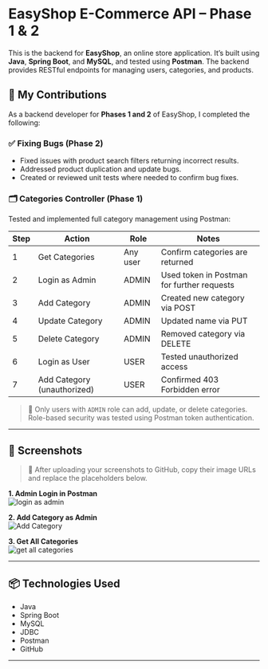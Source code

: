 # EasyShop E-Commerce API – Phase 1 & 2

This is the backend for **EasyShop**, an online store application. It’s built using **Java**, **Spring Boot**, and **MySQL**, and tested using **Postman**. The backend provides RESTful endpoints for managing users, categories, and products.

## 🔧 My Contributions

As a backend developer for **Phases 1 and 2** of EasyShop, I completed the following:

### ✅ Fixing Bugs (Phase 2)
- Fixed issues with product search filters returning incorrect results.
- Addressed product duplication and update bugs.
- Created or reviewed unit tests where needed to confirm bug fixes.

### 🗂️ Categories Controller (Phase 1)
Tested and implemented full category management using Postman:

| Step | Action                          | Role         | Notes |
|------|----------------------------------|--------------|-------|
| 1    | Get Categories                   | Any user     | Confirm categories are returned |
| 2    | Login as Admin                   | ADMIN        | Used token in Postman for further requests |
| 3    | Add Category                     | ADMIN        | Created new category via POST |
| 4    | Update Category                  | ADMIN        | Updated name via PUT |
| 5    | Delete Category                  | ADMIN        | Removed category via DELETE |
| 6    | Login as User                    | USER         | Tested unauthorized access |
| 7    | Add Category (unauthorized)      | USER         | Confirmed 403 Forbidden error |

> 🔐 Only users with `ADMIN` role can add, update, or delete categories. Role-based security was tested using Postman token authentication.

---

## 📸 Screenshots

> 📌 After uploading your screenshots to GitHub, copy their image URLs and replace the placeholders below.

**1. Admin Login in Postman**  
![login as admin](https://github.com/user-attachments/assets/acb28b3f-80fa-450a-b5a1-ea13b330b938)


**2. Add Category as Admin**  
![Add Category](https://github.com/user-attachments/assets/ea051f07-61f7-449b-b830-cee3b0200b98)


**3. Get All Categories**  
![get all categories](https://github.com/user-attachments/assets/61474b8b-b955-4945-a9f0-159b462efcb3)

---

## 📦 Technologies Used

- Java  
- Spring Boot  
- MySQL  
- JDBC  
- Postman  
- GitHub

---

